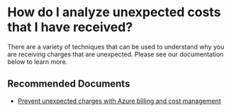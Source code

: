 <properties
	articleId="3395495f-e0fb-4ebb-9ea6-e68eb8c45540"
	articleTags="costmanagement,costs"
	pageTitle="How do I analyze unexpected costs that I have received?"
	description="unexpected-costs-analysis"
	displayOrder="5"
	authors="shasulin"
	ms.author="shasulin"
	selfHelpType="resource"
	service="microsoft.costmanagement"
	resource="costs"
	resourceTags=""
	productPesIds="15659"
	supportTopicIds=""
	cloudEnvironments="Public, Blackforest, Fairfax, Mooncake"
	ownershipId="ASMS_Billing"
/>

# How do I analyze unexpected costs that I have received?

There are a variety of techniques that can be used to understand why you are receiving charges that are unexpected. Please see our documentation below to learn more.

## **Recommended Documents**

* [Prevent unexpected charges with Azure billing and cost management](https://docs.microsoft.com/azure/cost-management-billing/manage/getting-started)<br>
